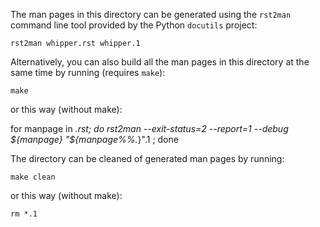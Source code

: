 The man pages in this directory can be generated using the `rst2man` command
line tool provided by the Python `docutils` project:

    rst2man whipper.rst whipper.1

Alternatively, you can also build all the man pages in this directory at the
same time by running (requires `make`):

    make

or this way (without make):

   for manpage in *.rst; do rst2man --exit-status=2 --report=1 --debug ${manpage} "${manpage%%.*}".1 ; done

The directory can be cleaned of generated man pages by running:

    make clean

or this way (without make):

    rm *.1
